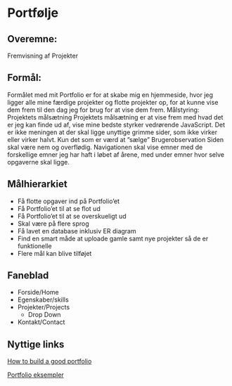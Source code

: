# Portfølje

## Overemne:
Fremvisning af Projekter 

## Formål:
Formålet med mit Portfolio er for at skabe mig en hjemmeside, hvor jeg ligger alle mine færdige projekter og flotte projekter op, for at kunne vise dem frem til den dag jeg for brug for at vise dem frem.
Målstyring:
Projektets målsætning
Projektets målsætning er at vise frem med hvad det er jeg kan finde ud af, vise mine bedste styrker vedrørende JavaScript. Det er ikke meningen at der skal ligge unyttige grimme sider, som ikke virker eller virker halvt. Kun det som er værd at ”sælge”
Brugerobservation
Siden skal være nem og overflødig. Navigationen skal vise emner med de forskellige emner jeg har haft i løbet af årene, med under emner hvor selve opgaverne skal ligge.

## Målhierarkiet
-	Få flotte opgaver ind på Portfolio’et
-	Få Portfolio’et til at se flot ud
-	Få Portfolio’et til at se overskueligt ud
-	Skal være på flere sprog
-	Få lavet en database inklusiv ER diagram
-	Find en smart måde at uploade gamle samt nye projekter så de er funktionelle
-	Flere mål kan blive tilføjet
## Faneblad
-	Forside/Home
-	Egenskaber/skills
-	Projekter/Projects
    * Drop Down
-   Kontakt/Contact

## Nyttige links

[How to build a good portfolio](https://www.webdesignerdepot.com/2011/08/characteristics-of-a-modern-portfolio-site/)

[Portfolio eksempler](https://medium.freecodecamp.org/15-web-developer-portfolios-to-inspire-you-137fb1743cae)

